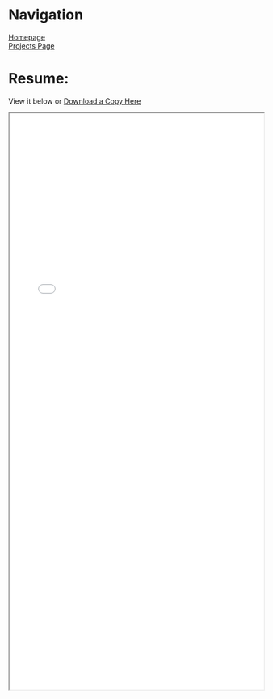 <html>
  <meta http-equiv="X-UA-Compatible" content="IE=edge">
  <meta name="viewport" content="width=device-width, initial-scale=1, shrink-to-fit=no, user-scalable=0">
  <body>

  <div>
    <h1> Navigation </h1>
    <p>
      <a href="https://scicapt.github.io"> Homepage </a>
      <br>
      <a href="https://scicapt.github.io/Projects"> Projects Page </a>
    </p>
  </div>
    
  <div>
    <h1> Resume: </h1>
    <p>
      View it below or <a href="./docs/assets/Resume3.pdf">Download a Copy Here</a>
      <br>
    </p>
      <iframe src="./docs/assets/Resume3.pdf" height="1140px" width="100%"></iframe>
  </div>

  </body>
</html>
